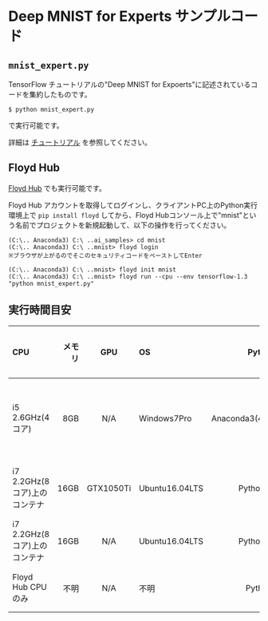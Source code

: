 # Deep MNIST for Experts サンプルコード

## `mnist_expert.py`

TensorFlow チュートリアルの"Deep MNIST for Expoerts"に記述されているコードを集約したものです。

```
$ python mnist_expert.py
```

で実行可能です。

詳細は [チュートリアル](https://www.tensorflow.org/get_started/mnist/pros) を参照してください。

## Floyd Hub

[Floyd Hub](https://www.floydhub.com/) でも実行可能です。

Floyd Hub アカウントを取得してログインし、クライアントPC上のPython実行環境上で `pip install floyd` してから、Floyd Hubコンソール上で"mnist"という名前でプロジェクトを新規起動して、以下の操作を行ってください。


```
(C:\.. Anaconda3) C:\ ..ai_samples> cd mnist
(C:\.. Anaconda3) C:\ ..mnist> floyd login
※ブラウザが上がるのでそこのセキュリティコードをペーストしてEnter

(C:\.. Anaconda3) C:\ ..mnist> floyd init mnist
(C:\.. Anaconda3) C:\ ..mnist> floyd run --cpu --env tensorflow-1.3 "python mnist_expert.py"

```

## 実行時間目安

|CPU|メモリ|GPU|OS|Python|TensorFlow|所要時間|備考|
|:--|-----:|:-:|:-|:----:|:--------:|:------:|:---|
|i5 2.6GHz(4コア)|8GB|N/A|Windows7Pro|Anaconda3(4.4.0:py3.6.0)|1.4.0|1時間18分20秒|占有ではなく、裏で別のプロセスも上がっていた|
|i7 2.2GHz(8コア)上のコンテナ|16GB|GTX1050Ti|Ubuntu16.04LTS|Python3.5.2|tensorflow/tensorflow:1.3.0-gpu-py3|約3分|Jupyter Nodebook上で実行、腕時計計測|
|i7 2.2GHz(8コア)上のコンテナ|16GB|N/A|Ubuntu16.04LTS|Python3.5.2|tensorflow/tensorflow:1.3.0-py3|38分31秒|別コンテナ1個動作中の状態|
|Floyd Hub CPUのみ|不明|N/A|不明|Python3|1.3.0|53分11秒|無料枠内で完遂可能|
